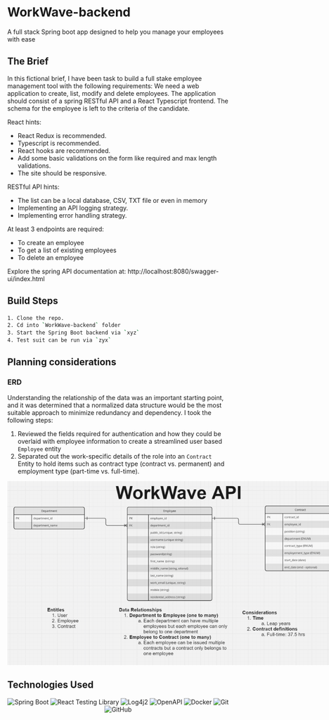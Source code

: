 # WorkWave-backend

A full stack Spring boot app designed to help you manage your employees with ease

## The Brief

In this fictional brief, I have been task to build a full stake employee management tool with the following requirements:
We need a web application to create, list, modify and delete employees. The application should consist of a spring RESTful API and a React Typescript frontend. The schema for the employee is left to the criteria of the candidate.

React hints:

- React Redux is recommended.
- Typescript is recommended.
- React hooks are recommended.
- Add some basic validations on the form like required and max length validations.
- The site should be responsive.

RESTful API hints:

- The list can be a local database, CSV, TXT file or even in memory
- Implementing an API logging strategy.
- Implementing error handling strategy.

At least 3 endpoints are required:

- To create an employee
- To get a list of existing employees
- To delete an employee

Explore the spring API documentation at: http://localhost:8080/swagger-ui/index.html

<!-- ## Demo

This API works hand in hand with the Typescript React app (available [here](https://github.com/staceyjf/Postcheck-front)) which is being demo'ed below.

<div align="center">
  <img src="./planning /postcheckAPI.gif" alt="Homepage">
</div>

## Deployment

1. Flask Gunicorn server: Deployed via Azure Web Apps using a Docker container registered in Azure Container Registry (ACR).
2. MySQL Cloud DB: Aiven -->

## Build Steps

```bash
1. Clone the repo.
2. Cd into `WorkWave-backend` folder
3. Start the Spring Boot backend via `xyz`
4. Test suit can be run via `zyx`
```

## Planning considerations

### ERD

Understanding the relationship of the data was an important starting point, and it was determined that a normalized data structure would be the most suitable approach to minimize redundancy and dependency. I took the following steps:

1. Reviewed the fields required for authentication and how they could be overlaid with employee information to create a streamlined user based `Employee` entity
2. Separated out the work-specific details of the role into an `Contract` Entity to hold items such as contract type (contract vs. permanent) and employment type (part-time vs. full-time).

<div align="center">
  <img src="./planning/workwave_erd.png" style="max-width: 800px;" alt="ERD for workwave API">
</div>

<!-- ### Design inspiration

I took inspiration from the existing Aus-Post service to help shape my design which can be seen below:

<div align="center">
  <img src="./planning /aus-post-inspiration.png" style="max-width: 800px;" alt="Image of Aus-post postcode checker">
</div> -->

<!-- ### Design choices

1. **RESTful API Design:** Felt like a natural git given its wide spread adoption, compatibility and simplicity (leveraging std HTTP methods to interact with resources).

2. **Adopting the Controller-Service-Repository Pattern:** This layered architecture approach ensured clear separation of concerns, leadings to better organized and more maintainable code.

3. **Modular Services Architecture:** The use of factory functions in the create_app() and utilizing Flask-Smorest's blueprints enabled the API to be designed into loosely coupled components where each service is focused on a specific entities (Postcodes, Suburbs, Users and Reporting).

4. **Authentication:** Following a discussion with my \_nology coach, we agreed that JWT implemented via including the token in the Authorization header of HTTP requests. The server validates this token and determines the response based on its validity.

which manifested into a flow of data via the following layers:

<div align="center">
  <img src="./planning /flowData.jpg" style="max-width: 800px;" alt="Flow of data">
</div>

## Key Features:

### Back-end

#### The '70':

1. **CRUD API Endpoints**: Developed comprehensive RESTful CRUD (Create, Read, Update, Delete) endpoints for managing Postcodes and Suburbs. This includes the capability to query postcodes by suburb name

2. **API documentation:** Integrated Swagger for clear, interactive API documentation, making it easier to understand and consume the API.

3. **Logging:** Adopted Python's built-in logging module via Flask for basic console-level logging, providing insights into the application's operational status and aiding in troubleshooting.

4. **Database Management:**

   - Employed Alembic via Flask Migrate to maintain the integrity of the data by keeping track and implementing changes to the db's schema through migration scripts.
   - Used SQLAlchemy as the ORM to define and generate the schema.

5. **Response Validation:** Implemented response validation with Marshmallow to reduce errors arising from unexpected request bodies and enhance developer experience by ensuring consistent and validated responses.

6. **Serialization/Deserialization:** Utilized Flask-Smorest to automate the serialization and deserialization of data, reducing the potential for errors that can occur when manually serializing or deserializing data.

7. **Basic Integration Testing:** All endpoints were tested in Postman to ensure that the server, database, and validation mechanisms were functioning correctly.

#### The '20':

1. **Authentication:** Utilized the HS256 algorithm and a secret key for JWT (JSON Web Tokens) authentication with PyJWT, enhancing security by ensuring that certain routes were accessible only to authenticated users.

#### The '10':

1. **Basic Data Processing Pipeline:** Developed a basic data pipeline with PySpark to load a sample dataset into a PostgreSQL database, perform essential data cleaning and preparation tasks, and subsequently write the processed data to PostCheck's MySQL database.

## Key Learning Highlights

1. **External libraries:** While Flask-Smorest did a lot of the heavy lifting with serialising / deserialisng and providing documentation via swagger, it required a class-based approach for my controllers, utilizing Flask's MethodView. Although my preference was for a functional approach to maintain consistency, the benefits offered by Flask-Smorest outweighed my preference for consistency.

2. **Reporting Data:** The process of manipulating data to fit the requirements of Nivo charting tested both my understanding of my validation schemas and my foundational Python skills, particularly in writing loops to restructure data and insert new key-value pairs into each data point dictionary.

3. **CORS:** Despite adding Flask-CORS to handle Cross-Origin Resource Sharing, additional configuration was necessary to bypass the default security restrictions for cross-origin requests.

## To-Dos

1. **Testing:** Implement unit testing with pyTest.
2. **Logging strategy:** Enhance the logging strategy to include file-based logging, improving the traceability and debugging of server-side errors.
3. **Response loading strategy:** Implement pagination for postcodes and suburbs, and explore alternative strategies (e.g., lazy loading) for optimizing data delivery in reporting features.
4. **Auth logic:** Refine the `token_required` decorator to efficiently return `signed_in_user` details, ensuring seamless authentication flows.
5. **Bi-directional implementation:** Enhance the create and update functionalities for suburbs to support bi-directional association with postcodes, facilitating richer data relationships.
6. **JWT Implementation:** Transition to a cookie-based JWT exchange mechanism for improved security and user authentication management.
7. **CI/CD Pipeline:** Implement a development workflow with Github Actions

## Changelog

Date: 11/07/24

Updates:

1. Deployment: Deployed to Azure Web App
2. mySql DB: Created and seeded a new hosted cloud-based mysql db

Date: 12/07/24

Updates:

1. Addition of ProxyFix Middleware to solve the HTTPS redirecting to HTTP and causing a mixed content error on the front end: Since the deployment is on Azure Web App, which acts as a reverse proxy, it was necessary to integrate ProxyFix middleware. This middleware wraps the application to ensure Gunicorn correctly constructs the request based on the origin request's schema (HTTP/HTTPs).

## Documentation

Explore the spring API documentation at: `https://postcheck-dgd3apheh6bdf0cw.australiaeast-01.azurewebsites.net/api/v1/docs`

<div align="center">
  <img src="./planning /Swagger_doc_new.png" style="max-width: 600px;" alt="Swagger documentation of PostCheck API">
</div> -->

## Technologies Used

<div align="center">

![Spring Boot](https://img.shields.io/badge/-Spring%20Boot-05122A?style=flat&logo=springboot)
![React Testing Library](https://img.shields.io/badge/-React%20Testing%20Library-05122A?style=flat&logo=testinglibrary)
![Log4j2](https://img.shields.io/badge/-Log4j2-05122A?style=flat&logo=apache)
![OpenAPI](https://img.shields.io/badge/-OpenAPI-05122A?style=flat&logo=openapiinitiative)
![Docker](https://img.shields.io/badge/-Docker-05122A?style=flat&logo=docker)
![Git](https://img.shields.io/badge/-Git-05122A?style=flat&logo=git)
![GitHub](https://img.shields.io/badge/-GitHub-05122A?style=flat&logo=github)

</div>
